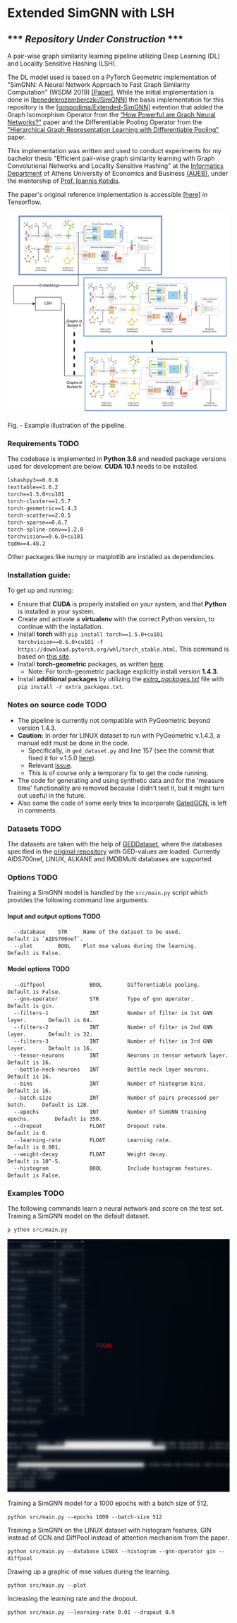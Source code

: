 Extended SimGNN with LSH
============================================

## *** *Repository Under Construction* ***

A pair-wise graph similarity learning pipeline utilizing Deep Learning (DL) and Locality Sensitive Hashing (LSH). 

The DL model used is based on a PyTorch Geometric implementation of "SimGNN: A Neural Network Approach to Fast Graph Similarity Computation" (WSDM 2019) [[Paper]](http://web.cs.ucla.edu/~yzsun/papers/2019_WSDM_SimGNN.pdf). While the initial implementation is done in [[benedekrozemberczki/SimGNN]](https://github.com/benedekrozemberczki/SimGNN) the basis implementation for this repository is the [[gospodima/Extended-SimGNN]](https://github.com/gospodima/Extended-SimGNN) extention that added the Graph Isomorphism Operator from the [“How Powerful are Graph Neural Networks?”](https://arxiv.org/abs/1810.00826) paper and the Differentiable Pooling Operator from the ["Hierarchical Graph Representation Learning with Differentiable Pooling"](https://arxiv.org/abs/1806.08804) paper.

This implementation was written and used to conduct experiments for my bachelor thesis "Efficient pair-wise graph similarity learning with Graph Convolutional Networks and Locality Sensitive Hashing" at the [Informatics Department](https://www.dept.aueb.gr/en/cs) of Athens University of Economics and Business [(AUEB)](https://www.aueb.gr/en), under the mentorship of [Prof. Ioannis Kotidis](https://www.aueb.gr/en/faculty_page/kotidis-ioannis). 

The paper's original reference implementation is accessible [[here]](https://github.com/yunshengb/SimGNN) in Tensorflow.


<p align="center">
  <img width="800" src="images/simgnns+lsh.png">  
  <figcaption>Fig. - Example illustration of the pipeline.</figcaption>
</p>
<p align="justify">
  
### Requirements TODO
The codebase is implemented in **Python 3.6** and needed package versions used for development are below. **CUDA 10.1** needs to be installed.
```
lshashpy3==0.0.8
texttable==1.6.2
torch==1.5.0+cu101
torch-cluster==1.5.7
torch-geometric==1.4.3
torch-scatter==2.0.5
torch-sparse==0.6.7
torch-spline-conv==1.2.0
torchvision==0.6.0+cu101
tqdm==4.48.2
```
Other packages like numpy or matplotlib are installed as dependencies.

### Installation guide:
To get up and running:

- Ensure that **CUDA** is properly installed on your system, and that **Python** is installed in your system.
- Create and activate a **virtualenv** with the correct Python version, to continue with the installation.
- Install **torch** with `pip install torch==1.5.0+cu101 torchvision==0.6.0+cu101 -f https://download.pytorch.org/whl/torch_stable.html`. This command is based on [this site](https://pytorch.org/get-started/previous-versions/#v150).
- Install **torch-geometric** packages, as written [here](https://pytorch-geometric.readthedocs.io/en/latest/notes/installation.html#installation-via-binaries).
    - Note: For torch-geometric package explicitly install version **1.4.3**.
- Install **additional packages** by utilizing the [_extra_packages.txt_](https://github.com/Chuhtra/Extended-SimGNN-with-LSH/blob/master/extra_packages.txt) file with `pip install -r extra_packages.txt`.

### Notes on source code TODO
- The pipeline is currently not compatible with PyGeometric beyond version 1.4.3.
- **Caution:** In order for LINUX dataset to run with PyGeometric v.1.4.3, a manual edit must be done in the code.
    - Specifically, in `ged_dataset.py` and line 157 (see the commit that fixed it for v.1.5.0 [here](https://github.com/rusty1s/pytorch_geometric/commit/9d01a7bc482a45b05a9d7fadc36d72b75e0766e5)).
    - Relevant [issue](https://github.com/rusty1s/pytorch_geometric/issues/1189).
    - This is of course only a temporary fix to get the code running. 
- The code for generating and using synthetic data and for the 'measure time' functionality are removed because I didn't test it, but it might turn out useful in the future.
- Also some the code of some early tries to incorporate [GatedGCN](https://arxiv.org/abs/1711.07553), is left in comments.

### Datasets TODO
The datasets are taken with the help of [GEDDataset](https://pytorch-geometric.readthedocs.io/en/latest/modules/datasets.html#torch_geometric.datasets.GEDDataset),
where the databases specified in the [original repository](https://github.com/yunshengb/SimGNN) with GED-values are loaded. 
Currently AIDS700nef, LINUX, ALKANE and IMDBMulti databases are supported.

### Options TODO
Training a SimGNN model is handled by the `src/main.py` script which provides the following command line arguments.

#### Input and output options TODO
```
  --database    STR     Name of the dataset to be used.         Default is `AIDS700nef`.
  --plot        BOOL    Plot mse values during the learning.    Default is False.
```
#### Model options TODO
```
  --diffpool              BOOL        Differentiable pooling.                  Default is False.
  --gnn-operator          STR         Type of gnn operator.                    Default is gcn.
  --filters-1             INT         Number of filter in 1st GNN layer.       Default is 64.
  --filters-2             INT         Number of filter in 2nd GNN layer.       Default is 32. 
  --filters-3             INT         Number of filter in 3rd GNN layer.       Default is 16.
  --tensor-neurons        INT         Neurons in tensor network layer.         Default is 16.
  --bottle-neck-neurons   INT         Bottle neck layer neurons.               Default is 16.
  --bins                  INT         Number of histogram bins.                Default is 16.
  --batch-size            INT         Number of pairs processed per batch.     Default is 128. 
  --epochs                INT         Number of SimGNN training epochs.        Default is 350.
  --dropout               FLOAT       Dropout rate.                            Default is 0.
  --learning-rate         FLOAT       Learning rate.                           Default is 0.001.
  --weight-decay          FLOAT       Weight decay.                            Default is 10^-5.
  --histogram             BOOL        Include histogram features.              Default is False.
```

### Examples TODO
The following commands learn a neural network and score on the test set. Training a SimGNN model on the default dataset.
```
p ython src/main.py
```
<p align="center">
<img style="float: center;" src="images/simgnn_run.png">
</p>

Training a SimGNN model for a 1000 epochs with a batch size of 512.
```
python src/main.py --epochs 1000 --batch-size 512
```
Training a SimGNN on the LINUX dataset with histogram features, GIN instead of GCN and DiffPool instead of attention mechanism from the paper.
```
python src/main.py --database LINUX --histogram --gnn-operator gin --diffpool
```
Drawing up a graphic of mse values during the learning.
```
python src/main.py --plot
```
Increasing the learning rate and the dropout.
```
python src/main.py --learning-rate 0.01 --dropout 0.9
```

